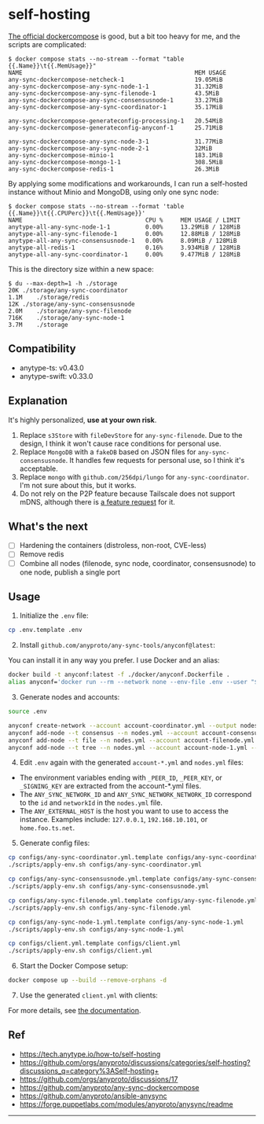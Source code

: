 # self-hosting

[The official dockercompose](https://github.com/anyproto/any-sync-dockercompose) is good, but a bit too heavy for me, and the scripts are complicated:

```
$ docker compose stats --no-stream --format "table {{.Name}}\t{{.MemUsage}}"
NAME                                                 MEM USAGE
any-sync-dockercompose-netcheck-1                    19.05MiB
any-sync-dockercompose-any-sync-node-1-1             31.32MiB
any-sync-dockercompose-any-sync-filenode-1           43.5MiB
any-sync-dockercompose-any-sync-consensusnode-1      33.27MiB
any-sync-dockercompose-any-sync-coordinator-1        35.17MiB

any-sync-dockercompose-generateconfig-processing-1   20.54MiB
any-sync-dockercompose-generateconfig-anyconf-1      25.71MiB

any-sync-dockercompose-any-sync-node-3-1             31.77MiB
any-sync-dockercompose-any-sync-node-2-1             32MiB
any-sync-dockercompose-minio-1                       183.1MiB
any-sync-dockercompose-mongo-1-1                     308.5MiB
any-sync-dockercompose-redis-1                       26.3MiB
```

By applying some modifications and workarounds, I can run a self-hosted instance without Minio and MongoDB, using only one sync node:

```
$ docker compose stats --no-stream --format 'table {{.Name}}\t{{.CPUPerc}}\t{{.MemUsage}}'
NAME                                   CPU %     MEM USAGE / LIMIT
anytype-all-any-sync-node-1-1          0.00%     13.29MiB / 128MiB
anytype-all-any-sync-filenode-1        0.00%     12.88MiB / 128MiB
anytype-all-any-sync-consensusnode-1   0.00%     8.09MiB / 128MiB
anytype-all-redis-1                    0.16%     3.934MiB / 128MiB
anytype-all-any-sync-coordinator-1     0.00%     9.477MiB / 128MiB
```

This is the directory size within a new space:

```
$ du --max-depth=1 -h ./storage
20K	./storage/any-sync-coordinator
1.1M	./storage/redis
12K	./storage/any-sync-consensusnode
2.0M	./storage/any-sync-filenode
716K	./storage/any-sync-node-1
3.7M	./storage
```

## Compatibility

- anytype-ts: v0.43.0
- anytype-swift: v0.33.0

## Explanation

It's highly personalized, **use at your own risk**.

1. Replace `s3Store` with `fileDevStore` for `any-sync-filenode`. Due to the design, I think it won't cause race conditions for personal use.
2. Replace `MongoDB` with a `fakeDB` based on JSON files for `any-sync-consensusnode`. It handles few requests for personal use, so I think it's acceptable.
3. Replace `mongo` with `github.com/256dpi/lungo` for `any-sync-coordinator`. I'm not sure about this, but it works.
4. Do not rely on the P2P feature because Tailscale does not support mDNS, although there is [a feature request](https://github.com/anyproto/anytype-heart/issues/1341) for it.

## What's the next

- [ ] Hardening the containers (distroless, non-root, CVE-less)
- [ ] Remove redis
- [ ] Combine all nodes (filenode, sync node, coordinator, consensusnode) to one node, publish a single port

## Usage

1. Initialize the `.env` file:

```sh
cp .env.template .env
```

2. Install `github.com/anyproto/any-sync-tools/anyconf@latest`:

You can install it in any way you prefer. I use Docker and an alias:

```sh
docker build -t anyconf:latest -f ./docker/anyconf.Dockerfile .
alias anyconf='docker run --rm --network none --env-file .env --user "$(id -u):$(id -g)" -v "$(pwd)":/app -w /app anyconf:latest'
```

3. Generate nodes and accounts:

```sh
source .env

anyconf create-network --account account-coordinator.yml --output nodes.yml --address $ANY_SYNC_COORDINATOR_HOST:$ANY_SYNC_COORDINATOR_PORT
anyconf add-node --t consensus --n nodes.yml --account account-consensusnode.yml --address $ANY_SYNC_CONSENSUSNODE_HOST:$ANY_SYNC_CONSENSUSNODE_PORT
anyconf add-node --t file --n nodes.yml --account account-filenode.yml --address $ANY_SYNC_FILENODE_HOST:$ANY_SYNC_FILENODE_PORT
anyconf add-node --t tree --n nodes.yml --account account-node-1.yml --address $ANY_SYNC_NODE_1_HOST:$ANY_SYNC_NODE_1_PORT
```

4. Edit `.env` again with the generated `account-*.yml` and `nodes.yml` files:

- The environment variables ending with `_PEER_ID`, `_PEER_KEY`, or `_SIGNING_KEY` are extracted from the account-\*.yml files.
- The `ANY_SYNC_NETWORK_ID` and `ANY_SYNC_NETWORK_NETWORK_ID` correspond to the `id` and `networkId` in the `nodes.yml` file.
- The `ANY_EXTERNAL_HOST` is the host you want to use to access the instance. Examples include: `127.0.0.1`, `192.168.10.101`, or `home.foo.ts.net`.

5. Generate config files:

```sh
cp configs/any-sync-coordinator.yml.template configs/any-sync-coordinator.yml
./scripts/apply-env.sh configs/any-sync-coordinator.yml

cp configs/any-sync-consensusnode.yml.template configs/any-sync-consensusnode.yml
./scripts/apply-env.sh configs/any-sync-consensusnode.yml

cp configs/any-sync-filenode.yml.template configs/any-sync-filenode.yml
./scripts/apply-env.sh configs/any-sync-filenode.yml

cp configs/any-sync-node-1.yml.template configs/any-sync-node-1.yml
./scripts/apply-env.sh configs/any-sync-node-1.yml

cp configs/client.yml.template configs/client.yml
./scripts/apply-env.sh configs/client.yml
```

6. Start the Docker Compose setup:

```sh
docker compose up --build --remove-orphans -d
```

7. Use the generated `client.yml` with clients:

For more details, see [the documentation](https://doc.anytype.io/anytype-docs/data-and-security/self-hosting/self-hosted).

## Ref

- https://tech.anytype.io/how-to/self-hosting
- https://github.com/orgs/anyproto/discussions/categories/self-hosting?discussions_q=category%3ASelf-hosting+
- https://github.com/orgs/anyproto/discussions/17
- https://github.com/anyproto/any-sync-dockercompose
- https://github.com/anyproto/ansible-anysync
- https://forge.puppetlabs.com/modules/anyproto/anysync/readme

---

[^1]: [Reduce s3 PUT/GET requests](https://github.com/anyproto/any-sync-filenode/issues/118)
